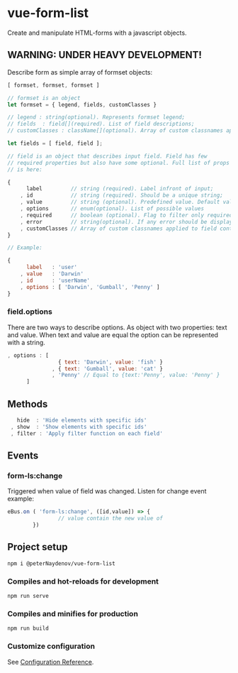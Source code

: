 # vue-form-list

Create and manipulate HTML-forms with a javascript objects.

## WARNING: UNDER HEAVY DEVELOPMENT!

Describe form as simple array of formset objects:

```js
[ formset, formset, formset ]

// formset is an object
let formset = { legend, fields, customClasses }

// legend : string(optional). Represents formset legend;
// fields  : field[](required). List of field descriptions;
// customClasses : className[](optional). Array of custom classnames applied to formset container;

let fields = [ field, field ];

// field is an object that describes input field. Field has few
// required properties but also have some optional. Full list of props
// is here:

{
      label         // string (required). Label infront of input;
    , id            // string (required). Should be a unique string;
    , value         // string (optional). Predefined value. Default value = '';
    , options       // enum(optional). List of possible values 
    , required      // boolean (optional). Flag to filter only required fields;
    , error         // string(optional). If any error should be displayed;
    , customClasses // Array of custom classnames applied to field container; 
}

// Example:

{
      label   : 'user'
    , value   : 'Darwin' 
    , id      : 'userName'
    , options : [ 'Darwin', 'Gumball', 'Penny' ] 
}

```
### field.options

There are two ways to describe options. As object with two properties: text and value. When text and value are equal the option can be represented with a string.
```js
, options : [ 
                { text: 'Darwin', value: 'fish' }
              , { text: 'Gumball', value: 'cat' }
              , 'Penny' // Equal to {text:'Penny', value: 'Penny' }
      ] 
```



## Methods

```js
   hide  : 'Hide elements with specific ids'
 , show  : 'Show elements with specific ids'
 , filter : 'Apply filter function on each field'
```





## Events

### form-ls:change
Triggered when value of field was changed. Listen for change event example:

```js
eBus.on ( 'form-ls:change', ([id,value]) => {
                // value contain the new value of 
        })

```





## Project setup

```
npm i @peterNaydenov/vue-form-list
```

### Compiles and hot-reloads for development
```
npm run serve
```

### Compiles and minifies for production
```
npm run build
```

### Customize configuration
See [Configuration Reference](https://cli.vuejs.org/config/).
